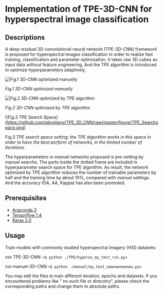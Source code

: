 # Implementation of TPE-3D-CNN for hyperspectral image classification

## Descriptions

A deep residual 3D convolutional neural network (TPE-3D-CNN) framework is proposed for hyperspectral images classification in order to realize fast training, classification and parameter optimization. It takes raw 3D cubes as input data without feature engineering. And the TPE algorithm is introduced to optimize hyperparameters adaptively.

![Fig.1 3D-CNN optimized manuelly](https://github.com/aticejiang/TPE_3D_CNN/raw/master/figure/figure3.png)

*Fig.1 3D-CNN optimized manuelly*

![Fig.2 3D-CNN optimized by TPE algorithm](https://github.com/aticejiang/TPE_3D_CNN/raw/master/figure/figure5.png)

*Fig.2 3D-CNN optimized by TPE algorithm*

![Fig.3 TPE Search Space]
(https://github.com/aticejiang/TPE_3D_CNN/raw/master/figure/TPE_Searchspace.png)

*Fig.3 TPE search space setting: the TPE algorithm works in this space in order to have the best perform of networks, in the limited number of iterations.*


The hyperparameters in manuel networks proposed is pre-setting by manuel searchs. The parts inside the dotted frame are included in hyperparameter search space for TPE algorithm. As result, the network optimized by TPE algorithm reduces the number of trainable parameters by half and the training time by about 10%, compared with manual settings. And the accuracy (OA, AA, Kappa) has also been promoted.

## Prerequisites
* [Anaconda 3](https://www.anaconda.com/distribution/)
* [Tensorflow 1.4](https://pypi.org/project/tensorflow-gpu/1.4.0/)
* [Keras 2.0](https://pypi.org/project/Keras/)

## Usage
Train models with commonly studied hyperspectral imagery (HSI) datasets:

run TPE-3D-CNN: 
`<$ python ./TPE/hyperas_my_test_run.py>` 

run manuel-3D-CNN
`<$ python ./manuel/my_test_newnewnewnew.py>` 

You may edit the files to train different iteration, epochs and datasets. If you encountered problems like " no such file or direcotry", please check the corresponding paths and change them to absolute paths.

